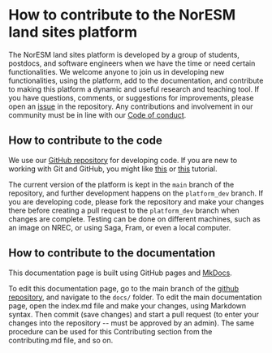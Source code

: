 # How to contribute to the NorESM land sites platform

The NorESM land sites platform is developed by a group of students, postdocs, and software engineers when we have the time or need certain functionalities. We welcome anyone to join us in developing new functionalities, using the platform, add to the documentation, and contribute to making this platform a dynamic and useful research and teaching tool. If you have questions, comments, or suggestions for improvements, please open an [issue](https://github.com/NorESMhub/NorESM_LandSites_Platform/issues) in the repository. Any contributions and involvement in our community must be in line with our [Code of conduct](https://noresmhub.github.io/NorESM_LandSites_Platform/code_of_conduct).

## How to contribute to the code

We use our [GitHub repository](https://github.com/NorESMhub/NorESM_LandSites_Platform) for developing code. If you are new to working with Git and GitHub, you might like [this](https://kbroman.org/github_tutorial/ "a minimalist intro") or [this](https://docs.github.com/en/get-started/quickstart/hello-world "GitHub's own tutorial") tutorial. 

The current version of the platform is kept in the `main` branch of the repository, and further development happens on the `platform_dev` branch. If you are developing code, please fork the repository and make your changes there before creating a pull request to the `platform_dev` branch when changes are complete. Testing can be done on different machines, such as an image on NREC, or using Saga, Fram, or even a local computer. 

## How to contribute to the documentation

This documentation page is built using GitHub pages and [MkDocs](https://www.mkdocs.org/). 

To edit this documentation page, go to the main branch of the [github repository](https://github.com/NorESMhub/NorESM_LandSites_Platform), and navigate to the `docs/` folder. To edit the main documentation page, open the index.md file and make your changes, using Markdown syntax. Then commit (save changes) and start a pull request (to enter your changes into the repository -- must be approved by an admin). The same procedure can be used for this Contributing section from the contributing.md file, and so on.
